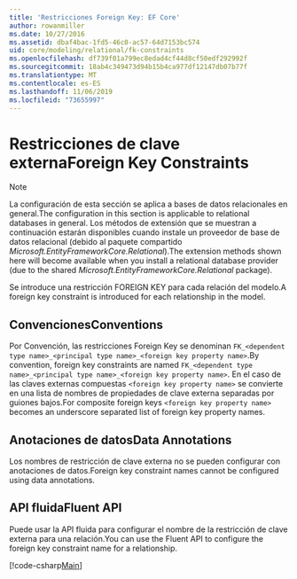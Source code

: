```yaml
---
title: 'Restricciones Foreign Key: EF Core'
author: rowanmiller
ms.date: 10/27/2016
ms.assetid: dbaf4bac-1fd5-46c0-ac57-64d7153bc574
uid: core/modeling/relational/fk-constraints
ms.openlocfilehash: df739f01a799ec8edad4cf44d8cf50edf292992f
ms.sourcegitcommit: 18ab4c349473d94b15b4ca977df12147db07b77f
ms.translationtype: MT
ms.contentlocale: es-ES
ms.lasthandoff: 11/06/2019
ms.locfileid: "73655997"
---
```

# <a name="foreign-key-constraints"></a><span data-ttu-id="c2050-102">Restricciones de clave externa</span><span class="sxs-lookup"><span data-stu-id="c2050-102">Foreign Key Constraints</span></span>

> [!NOTE]  
> <span data-ttu-id="c2050-103">La configuración de esta sección se aplica a bases de datos relacionales en general.</span><span class="sxs-lookup"><span data-stu-id="c2050-103">The configuration in this section is applicable to relational databases in general.</span></span> <span data-ttu-id="c2050-104">Los métodos de extensión que se muestran a continuación estarán disponibles cuando instale un proveedor de base de datos relacional (debido al paquete compartido *Microsoft.EntityFrameworkCore.Relational*).</span><span class="sxs-lookup"><span data-stu-id="c2050-104">The extension methods shown here will become available when you install a relational database provider (due to the shared *Microsoft.EntityFrameworkCore.Relational* package).</span></span>

<span data-ttu-id="c2050-105">Se introduce una restricción FOREIGN KEY para cada relación del modelo.</span><span class="sxs-lookup"><span data-stu-id="c2050-105">A foreign key constraint is introduced for each relationship in the model.</span></span>

## <a name="conventions"></a><span data-ttu-id="c2050-106">Convenciones</span><span class="sxs-lookup"><span data-stu-id="c2050-106">Conventions</span></span>

<span data-ttu-id="c2050-107">Por Convención, las restricciones Foreign Key se denominan `FK_<dependent type name>_<principal type name>_<foreign key property name>`.</span><span class="sxs-lookup"><span data-stu-id="c2050-107">By convention, foreign key constraints are named `FK_<dependent type name>_<principal type name>_<foreign key property name>`.</span></span> <span data-ttu-id="c2050-108">En el caso de las claves externas compuestas `<foreign key property name>` se convierte en una lista de nombres de propiedades de clave externa separadas por guiones bajos.</span><span class="sxs-lookup"><span data-stu-id="c2050-108">For composite foreign keys `<foreign key property name>` becomes an underscore separated list of foreign key property names.</span></span>

## <a name="data-annotations"></a><span data-ttu-id="c2050-109">Anotaciones de datos</span><span class="sxs-lookup"><span data-stu-id="c2050-109">Data Annotations</span></span>

<span data-ttu-id="c2050-110">Los nombres de restricción de clave externa no se pueden configurar con anotaciones de datos.</span><span class="sxs-lookup"><span data-stu-id="c2050-110">Foreign key constraint names cannot be configured using data annotations.</span></span>

## <a name="fluent-api"></a><span data-ttu-id="c2050-111">API fluida</span><span class="sxs-lookup"><span data-stu-id="c2050-111">Fluent API</span></span>

<span data-ttu-id="c2050-112">Puede usar la API fluida para configurar el nombre de la restricción de clave externa para una relación.</span><span class="sxs-lookup"><span data-stu-id="c2050-112">You can use the Fluent API to configure the foreign key constraint name for a relationship.</span></span>

[!code-csharp[Main](../../../../samples/core/Modeling/FluentAPI/Relational/RelationshipConstraintName.cs?name=Constraint&highlight=12)]
